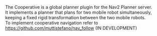 The Cooperative is a global planner plugin for the Nav2 Planner server.  
It implements a planner that plans for two mobile robot simultaneously, keeping a fixed rigid transformation between the two mobile robots.  
To implement cooperative navigation refer to https://github.com/muttistefano/nav_follow (IN DEVELOPMENT)  
